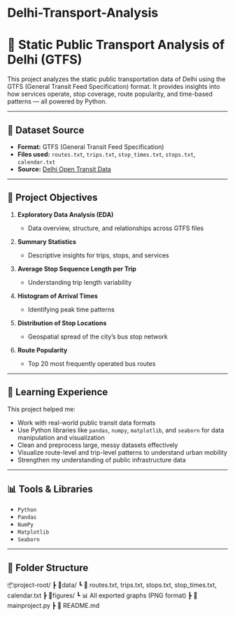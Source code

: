 # Delhi-Transport-Analysis
# 🚌 Static Public Transport Analysis of Delhi (GTFS)

This project analyzes the static public transportation data of Delhi using the GTFS (General Transit Feed Specification) format. It provides insights into how services operate, stop coverage, route popularity, and time-based patterns — all powered by Python.

---  

## 📁 Dataset Source
- **Format:** GTFS (General Transit Feed Specification)
- **Files used:** `routes.txt`, `trips.txt`, `stop_times.txt`, `stops.txt`, `calendar.txt`
- **Source:** [Delhi Open Transit Data](https://otd.delhi.gov.in/data/static/) 
---
 
## 🎯 Project Objectives

1. **Exploratory Data Analysis (EDA)**  
   - Data overview, structure, and relationships across GTFS files

2. **Summary Statistics**  
   - Descriptive insights for trips, stops, and services

3. **Average Stop Sequence Length per Trip**  
   - Understanding trip length variability

4. **Histogram of Arrival Times**  
   - Identifying peak time patterns

5. **Distribution of Stop Locations**  
   - Geospatial spread of the city’s bus stop network

6. **Route Popularity**  
   - Top 20 most frequently operated bus routes

---

## 🧠 Learning Experience

This project helped me:
- Work with real-world public transit data formats
- Use Python libraries like `pandas`, `numpy`, `matplotlib`, and `seaborn` for data manipulation and visualization
- Clean and preprocess large, messy datasets effectively
- Visualize route-level and trip-level patterns to understand urban mobility
- Strengthen my understanding of public infrastructure data

---

## 📊 Tools & Libraries

- `Python`
- `Pandas`
- `NumPy`
- `Matplotlib`
- `Seaborn`

---

## 📁 Folder Structure
📦project-root/ ┣ 📂data/ 
                   ┗ 📜 routes.txt, trips.txt, stops.txt, stop_times.txt, calendar.txt 
                ┣ 📂figures/ 
                   ┗ 📊 All exported graphs (PNG format)
                ┣ 📜 mainproject.py 
                ┣ 📜 README.md






